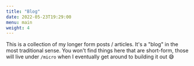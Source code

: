 ```yaml
---
title: "Blog"
date: 2022-05-23T19:29:00
menu: main
weight: 4
---
```


This is a collection of my longer form posts / articles. It's a "blog" in the most traditional sense.
You won't find things here that are short-form, those will live under `/micro` when I eventually
get around to building it out 😅

